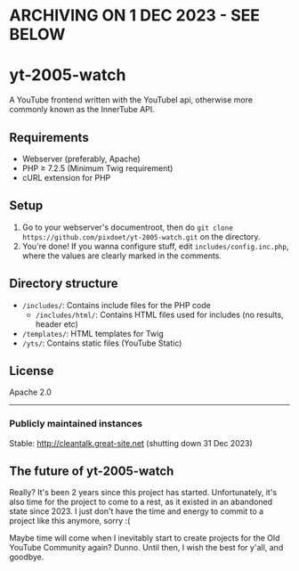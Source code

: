 # ARCHIVING ON 1 DEC 2023 - SEE BELOW

# yt-2005-watch  
A YouTube frontend written with the YouTubeI api, otherwise more commonly known as the InnerTube API.  

## Requirements
- Webserver (preferably, Apache)
- PHP ≥ 7.2.5 (Minimum Twig requirement)
- cURL extension for PHP

## Setup  
1. Go to your webserver's documentroot, then do `git clone https://github.com/pixdoet/yt-2005-watch.git` on the directory.  
2. You're done! If you wanna configure stuff, edit `includes/config.inc.php`, where the values are clearly marked in the comments.  

## Directory structure
- `/includes/`: Contains include files for the PHP code
    - `/includes/html/`: Contains HTML files used for includes (no results, header etc)
- `/templates/`: HTML templates for Twig
- `/yts/`: Contains static files (YouTube Static)


## License  
Apache 2.0

---

### Publicly maintained instances
Stable: http://cleantalk.great-site.net (shutting down 31 Dec 2023)  

## The future of yt-2005-watch
Really? It's been 2 years since this project has started. Unfortunately, it's also time for the project to come to a rest, as it existed in an abandoned state since 2023. I just don't have the time and energy to commit to a project like this anymore, sorry :(

Maybe time will come when I inevitably start to create projects for the Old YouTube Community again? Dunno. Until then, I wish the best for y'all, and goodbye.
